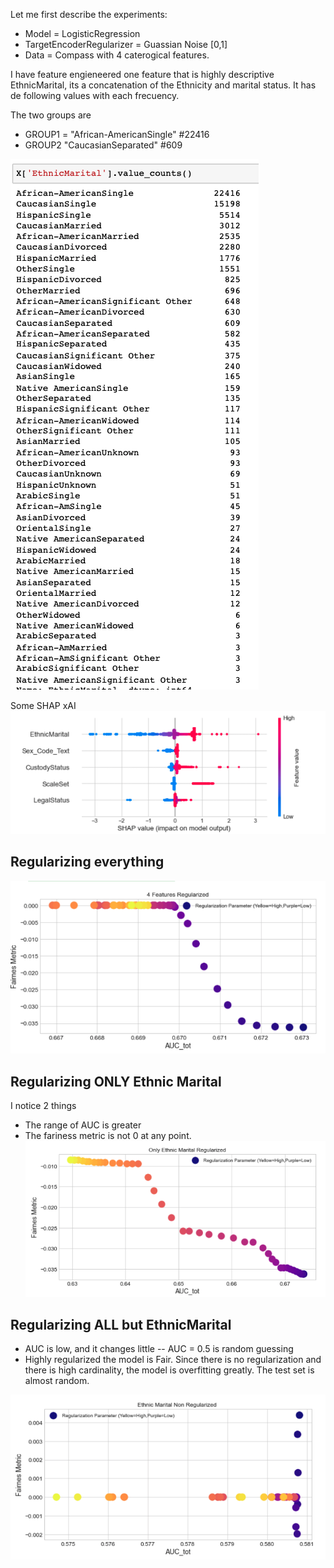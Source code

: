 Let me first describe the experiments:
 - Model = LogisticRegression 
 - TargetEncoderRegularizer = Guassian Noise [0,1]
 - Data = Compass with 4 caterogical features.

I have feature engieneered one feature that is highly descriptive EthnicMarital, its a concatenation of the Ethnicity and marital status. It has de following values with each frecuency.

The two groups are
-  GROUP1 = "African-AmericanSingle" #22416
- GROUP2 "CaucasianSeparated" #609

 ![Shap](images/ethnic.png)

Some SHAP xAI
 ![Shap](images/shap.png)

 ## Regularizing everything
  ![Shap](images/allreg.png)

  ## Regularizing ONLY Ethnic Marital
  I notice 2 things
   - The range of AUC is greater 
   - The fariness metric is not 0 at any point.
   ![Shap](images/ethreg.png)

## Regularizing ALL but EthnicMarital
 - AUC is low, and it changes little -- AUC = 0.5 is random guessing
 - Highly regularized the model is Fair. Since there is no regularization and there is high cardinality, the model is overfitting greatly. The test set is almost random. 


  ![Shap](images/nonethreg.png)

